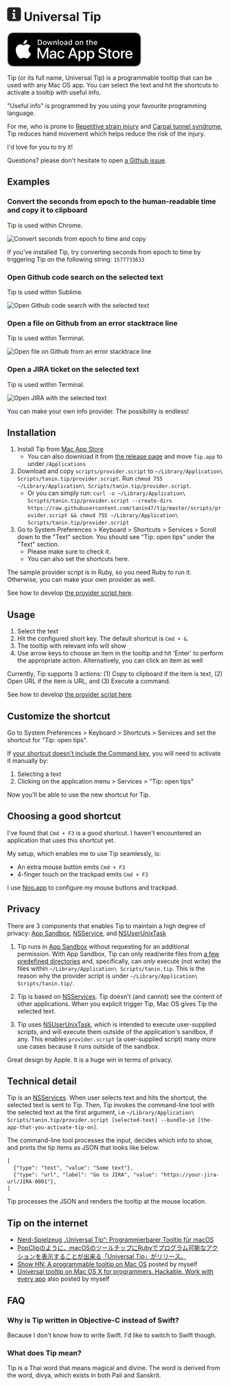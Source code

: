 ![Universal Tip icon](./app-icon.png) Universal Tip
==============

[![Download from Mac App Store](./download-button.svg)](https://apps.apple.com/us/app/universal-tip/id1495732622)

Tip (or its full name, Universal Tip) is a programmable tooltip that can be used with any Mac OS app. You can select the text and hit the shortcuts to activate a tooltip with useful info.

"Useful info" is programmed by you using your favourite programming language. 

For me, who is prone to [Repetitive strain injury](https://www.nhs.uk/conditions/repetitive-strain-injury-rsi/) and [Carpal tunnel syndrome](https://www.webmd.com/pain-management/carpal-tunnel/carpal-tunnel-syndrome), Tip reduces hand movement which helps reduce the risk of the injury.

I'd love for you to try it!

Questions? please don't hesitate to open [a Github issue](https://github.com/tanin47/tip/issues).


Examples
---------

### Convert the seconds from epoch to the human-readable time and copy it to clipboard

Tip is used within Chrome.

![Convert seconds from epoch to time and copy](https://media.giphy.com/media/f952ZuRG9kqCoxGt8v/giphy.gif)

If you've installed Tip, try converting seconds from epoch to time by triggering Tip on the following string: `1577733633`

### Open Github code search on the selected text

Tip is used within Sublime.

![Open Github code search with the selected text](https://media.giphy.com/media/cjif6axsDr7tEaP0EF/giphy.gif)

### Open a file on Github from an error stacktrace line

Tip is used within Terminal.

![Open file on Github from an error stacktrace line](https://media.giphy.com/media/JSYWptFElQmDJOXzXO/giphy.gif)

### Open a JIRA ticket on the selected text

Tip is used within Terminal.

![Open JIRA with the selected text](https://media.giphy.com/media/H48pYa5PddvEY9MGP6/giphy.gif)

You can make your own info provider. The possibility is endless!


Installation
-------------

1. Install Tip from [Mac App Store](https://apps.apple.com/us/app/universal-tip/id1495732622)
    * You can also download it from [the release page](https://github.com/tanin47/tip/releases) and move `Tip.app` to under `/Applications`
2. Download and copy `scripts/provider.script` to `~/Library/Application\ Scripts/tanin.tip/provider.script`. Run `chmod 755 ~/Library/Application\ Scripts/tanin.tip/provider.script`. 
    * Or you can simply run: `curl -o ~/Library/Application\ Scripts/tanin.tip/provider.script --create-dirs  https://raw.githubusercontent.com/tanin47/tip/master/scripts/provider.script && chmod 755 ~/Library/Application\ Scripts/tanin.tip/provider.script`
3. Go to System Preferences > Keyboard > Shortcuts > Services > Scroll down to the "Text" section. You should see "Tip: open tips" under the "Text" section. 
    * Please make sure to check it.
    * You can also set the shortcuts here.

The sample provider script is in Ruby, so you need Ruby to run it. Otherwise, you can make your own provider as well.

See how to develop [the provider script here](PROVIDER.md).


Usage
------

1. Select the text
2. Hit the configured short key. The default shortcut is `Cmd + &`.
3. The tooltip with relevant info will show
4. Use arrow keys to choose an item in the tooltip and hit 'Enter' to perform the appropriate action. Alternatively, you can click an item as well

Currently, Tip supports 3 actions: (1) Copy to clipboard if the item is text, (2) Open URL if the item is URL, and (3) Execute a command.

See how to develop [the provider script here](PROVIDER.md).


Customize the shortcut
-----------------------
Go to System Preferences > Keyboard > Shortcuts > Services and set the shortcut for "Tip: open tips".

If [your shortcut doesn't include the Command key](https://apple.stackexchange.com/questions/260683/keyboard-shortcut-for-service-only-works-after-i-manually-run-the-service), you will need to activate it manually by:

1. Selecting a text
2. Clicking on the application menu > Services > "Tip: open tips"

Now you'll be able to use the new shortcut for Tip.

Choosing a good shortcut
-------------------------

I've found that `Cmd + F3` is a good shortcut. I haven't encountered an application that uses this shortcut yet.

My setup, which enables me to use Tip seamlessly, is:

* An extra mouse button emits `Cmd + F3`
* 4-finger touch on the trackpad emits `Cmd + F3`

I use [Noo.app](https://github.com/tanin47/noo) to configure my mouse buttons and trackpad.


Privacy
---------

There are 3 components that enables Tip to maintain a high degree of privacy: [App Sandbox](https://developer.apple.com/app-sandboxing/), [NSService](https://developer.apple.com/design/human-interface-guidelines/macos/extensions/services/), and [NSUserUnixTask](https://developer.apple.com/documentation/foundation/nsuserunixtask?language=objc)

1. Tip runs in [App Sandbox](https://developer.apple.com/app-sandboxing/) without requesting for an additional permission. With App Sandbox, Tip can only read/write files from [a few predefined directories](https://developer.apple.com/library/archive/documentation/Security/Conceptual/AppSandboxDesignGuide/AppSandboxInDepth/AppSandboxInDepth.html) and, specifically, can *only* execute (not write) the files within `~/Library/Application\ Scripts/tanin.tip`. This is the reason why the provider script is under `~/Library/Application\ Scripts/tanin.tip/`.

2. Tip is based on [NSServices](https://developer.apple.com/design/human-interface-guidelines/macos/extensions/services/). Tip doesn't (and cannot) see the content of other applications. When you explicit trigger Tip, Mac OS gives Tip the selected text.

3. Tip uses [NSUserUnixTask](https://developer.apple.com/documentation/foundation/nsuserunixtask?language=objc), which is intended to execute user-supplied scripts, and will execute them outside of the application's sandbox, if any. This enables `provider.script` (a user-supplied script) many more use cases because it runs outside of the sandbox.

Great design by Apple. It is a huge win in terms of privacy.


Technical detail
-----------------

Tip is an [NSServices](https://developer.apple.com/library/archive/documentation/Cocoa/Conceptual/SysServices/introduction.html#//apple_ref/doc/uid/10000101-SW1). When user selects text and hits the shortcut, the selected text is sent to Tip. Then, Tip invokes the command-line tool with the selected text as the first argument, i.e `~/Library/Application\ Scripts/tanin.tip/provider.script [selected-text] --bundle-id [the-app-that-you-activate-tip-on]`.

The command-line tool processes the input, decides which info to show, and prints the tip items as JSON that looks like below:

```
[
  {"type": "text", "value": "Some text"},
  {"type": "url", "label": "Go to JIRA", "value": "https://your-jira-url/JIRA-0001"},
]
```

Tip processes the JSON and renders the tooltip at the mouse location.

Tip on the internet
----------------------------

* [Nerd-Spielzeug „Universal Tip“: Programmierbarer Tooltip für macOS](https://www.ifun.de/nerd-spielzeug-universal-tip-programmierbarer-tooltip-fuer-macos-152982/)
* [PopClipのように、macOSのツールチップにRubyでプログラム可能なアクションを表示することが出来る「Universal Tip」がリリース。](https://applech2.com/archives/post-90727.html?amp=1)
* [Show HN: A programmable tooltip on Mac OS](https://news.ycombinator.com/item?id=22919843) posted by myself
* [Universal tooltip on Mac OS X for programmers. Hackable. Work with every app](https://www.reddit.com/r/programming/comments/eqcnq9/universal_tooltip_on_mac_os_x_for_programmers/) also posted by myself


FAQ
----

### Why is Tip written in Objective-C instead of Swift?

Because I don't know how to write Swift. I'd like to switch to Swift though.

### What does Tip mean?

Tip is a Thai word that means magical and divine. The word is derived from the word, divya, which exists in both Pali and Sanskrit.
